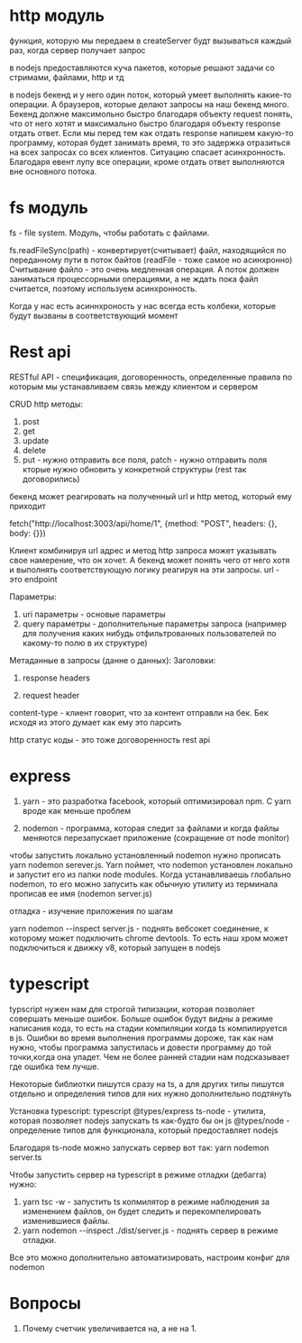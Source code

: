 # http модуль

функция, которую мы передаем в createServer будт вызываться каждый раз, когда сервер получает запрос


в nodejs предоставляются куча пакетов, которые решают задачи со стримами, файлами, http и тд


в nodejs бекенд и у него один поток, который умеет выполнять какие-то операции. А браузеров, которые делают запросы на наш бекенд много. Бекенд должне максимольно быстро благодаря объекту request понять, что от него хотят и максимально быстро благодаря объекту response отдать ответ. Если мы перед тем как отдать response напишем какую-то программу, которая будет занимать время, то это задержка отразиться на всех запросах со всех клиентов. Ситуацию спасает асинхронность. Благодаря евент лупу все операции, кроме отдать ответ  выполняются вне основного потока. 




# fs модуль 
fs - file system. Модуль, чтобы работать с файлами.

fs.readFileSync(path) - конвертирует(считывает) файл, находящийся по переданному пути в поток байтов (readFile - тоже самое но асинхронно)
Считывание файло - это очень медленная операция. А поток должен заниматься процессорными операциями, а не ждать пока файл считается, поэтому используем асинхронность.


Когда у нас есть асиннхроность у нас всегда есть колбеки, которые будут вызваны в соответствующий момент



# Rest api
RESTful API - спецификация, договоренность, определенные правила по которым мы устанавливаем связь между клиентом и сервером

CRUD 
http методы:
1. post
2. get
3. update
4. delete
5. put - нужно отправить все поля, patch - нужно отправить поля кторые нужно обновить у конкретной структуры (rest так договорились)



бекенд может реагировать на полученный url и http метод, который ему приходит

fetch("http://localhost:3003/api/home/1", {method: "POST", headers: {}, body: {}})

Клиент комбинируя url адрес и метод http запроса может указывать свое намерение, что он хочет. А бекенд может понять чего от него хотя и выполнять 
соответствующую логику реагируя на эти запросы. url - это endpoint

Параметры:
1. uri параметры - основые параметры
2. query параметры - дополнительные параметры запроса (например для получения каких нибудь отфильтрованных пользователей по какому-то полю в их структуре)


Метаданные в запросы (данне о данных):
Заголовки:
1. response headers 


2. request header

content-type - клиент говорит, что за контент отправли на бек. Бек исходя из этого думает как ему это парсить



http статус коды - это тоже договоренность rest api


# express 

1. yarn - это разработка facebook, который оптимизировал npm. C yarn вроде как меньше проблем

1. nodemon - программа, которая следит за файлами и когда файлы меняются перезапускает приложение (сокращение от node monitor)

чтобы запустить локально установленный nodemon нужно прописать yarn nodemon serever.js. Yarn поймет, что nodemon установлен локально и запустит его из папки node modules. Когда устанавливаешь глобально nodemon, то его можно запусить как обычную утилиту из терминала прописав ее имя (nodemon server.js)



отладка - изучение приложения по шагам

yarn nodemon --inspect server.js - поднять вебсокет соединение, к которому может подключить chrome devtools. То есть наш хром может подключиться к движку v8, который запущен в nodejs

# typescript

typscript нужен нам для строгой типизации, которая позволяет совершать меньше ошибок. Больше ошибок будут видны а режиме написания кода, то есть на стадии компиляции когда ts компилируется в js. Ошибки во время выполнения программы дороже, так как нам нужно, чтобы программа запустилась и довести программу до той точки,когда она упадет. Чем не более ранней стадии нам подсказывает где ошибка тем лучше.

Некоторые библиотки пишутся сразу на ts, а для других типы пишутся отдельно и определения типов для них нужно дополнительно подтянуть 

Установка typescript:
typescript
@types/express
ts-node - утилита, которая позволяет nodejs запускать ts как-будто бы он js
@types/node - определение типов для функционала, который предоставляет nodejs


Благодаря ts-node можно запускать сервер вот так: yarn nodemon server.ts


Чтобы запустить сервер на typescript в режиме отладки (дебагга) нужно:
1. yarn tsc -w -  запустить ts копмилятор в режиме наблюдения за изменением файлов, он будет следить и перекомпелировать изменившиеся файлы.
2. yarn nodemon --inspect ./dist/server.js - поднять сервер в режиме отладки.

Все это можно дополнительно автоматизировать, настроим конфиг для nodemon
#


# Вопросы
1. Почему счетчик увеличивается на, а не на 1.